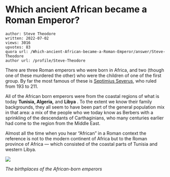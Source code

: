 # Which ancient African became a Roman Emperor?

	author: Steve Theodore
	written: 2022-07-02
	views: 3016
	upvotes: 83
	quora url: /Which-ancient-African-became-a-Roman-Emperor/answer/Steve-Theodore
	author url: /profile/Steve-Theodore


There are three Roman emperors who were born in Africa, and two (though one of these murdered the other) who were the children of one of the first group. By far the most famous of these is [Septimius Severus](https://www.quora.com/Was-Septimius-Severus-Romes-black-emperor/answer/Steve-Theodore), who ruled from 193 to 211.

All of the African born emperors were from the coastal regions of what is today __Tunisia, Algeria,__ and __Libya__ . To the extent we know their family backgrounds, they all seem to have been part of the general population mix in that area: a mix of the people who we today know as Berbers with a sprinkling of the descendants of Carthaginians, who many centuries earlier had come to the region from the Middle East.



Almost all the time when you hear “African” in a Roman context the reference is not to the modern continent of Africa but to the Roman province of Africa — which consisted of the coastal parts of Tunisia and western Libya.

![](https://qph.cf2.quoracdn.net/main-qimg-5f7554e37435c9ce5b43a6e769402524-pjlq)

_The birthplaces of the African-born emperors_ 

